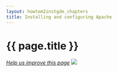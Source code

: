 ```yaml
---
layout: howtom2instgde_chapters
title: Installing and configuring Apache
---
```


<h1 id="instgde-prereq-apache">{{ page.title }}</h1>

<p><a href="{{ site.githuburl }}install-gde/prereq/apache.md" target="_blank"><em>Help us improve this page</em></a>&nbsp;<img src="{{ site.baseurl }}common/images/newWindow.gif"/></p>

